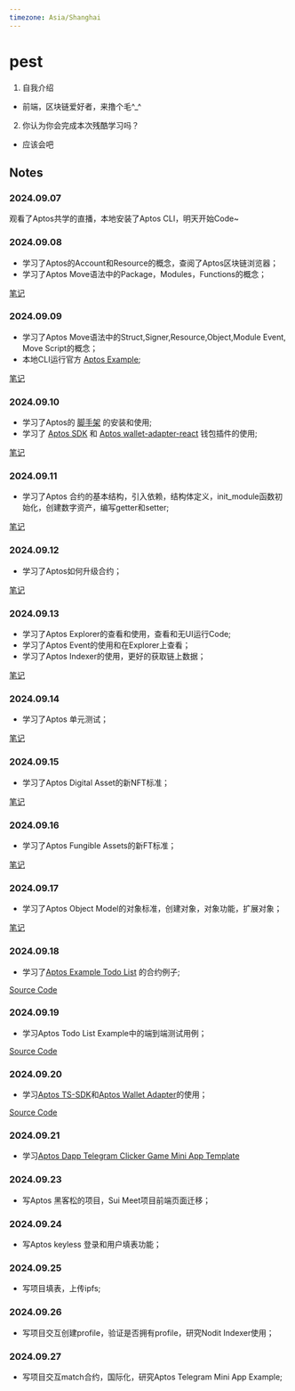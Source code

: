 ```yaml
---
timezone: Asia/Shanghai
---
```


# pest

1. 自我介绍
* 前端，区块链爱好者，来撸个毛^_^
2. 你认为你会完成本次残酷学习吗？
* 应该会吧

## Notes

<!-- Content_START -->

### 2024.09.07

观看了Aptos共学的直播，本地安装了Aptos CLI，明天开始Code~

### 2024.09.08

* 学习了Aptos的Account和Resource的概念，查阅了Aptos区块链浏览器；
* 学习了Aptos Move语法中的Package，Modules，Functions的概念；
  
[笔记](https://jeffierw.notion.site/Aptos-101-47242a580c8149e39e17e27a3caeda70)

### 2024.09.09

* 学习了Aptos Move语法中的Struct,Signer,Resource,Object,Module Event, Move Script的概念；
* 本地CLI运行官方 [Aptos Example](https://github.com/aptos-labs/aptos-core/tree/main/aptos-move/move-examples/hello_blockchain);

[笔记](https://jeffierw.notion.site/Aptos-101-47242a580c8149e39e17e27a3caeda70)

### 2024.09.10

* 学习了Aptos的 [脚手架](https://aptos.dev/en/build/create-aptos-dapp) 的安装和使用;
* 学习了 [Aptos SDK](https://github.com/aptos-labs/aptos-ts-sdk?tab=readme-ov-file#installation) 和 [Aptos wallet-adapter-react](https://www.npmjs.com/package/@aptos-labs/wallet-adapter-react) 钱包插件的使用;

[笔记](https://jeffierw.notion.site/Aptos-102-df0475d8a5e64dfaabd9bcd21950c019)

### 2024.09.11

* 学习了Aptos 合约的基本结构，引入依赖，结构体定义，init_module函数初始化，创建数字资产，编写getter和setter;

[笔记](https://jeffierw.notion.site/Aptos-102-df0475d8a5e64dfaabd9bcd21950c019)

### 2024.09.12

* 学习了Aptos如何升级合约；

[笔记](https://jeffierw.notion.site/Aptos-102-df0475d8a5e64dfaabd9bcd21950c019)

### 2024.09.13

* 学习了Aptos Explorer的查看和使用，查看和无UI运行Code;
* 学习了Aptos Event的使用和在Explorer上查看；
* 学习了Aptos Indexer的使用，更好的获取链上数据；

[笔记](https://jeffierw.notion.site/Aptos-103-d8cba910543b4cc9adf3acc837a403e1)

### 2024.09.14

* 学习了Aptos 单元测试；

[笔记](https://jeffierw.notion.site/Aptos-103-d8cba910543b4cc9adf3acc837a403e1)

### 2024.09.15

* 学习了Aptos Digital Asset的新NFT标准；

[笔记](https://jeffierw.notion.site/Aptos-104-654435c155794ba69ea752f23ba5e73b)

### 2024.09.16

* 学习了Aptos Fungible Assets的新FT标准；

[笔记](https://jeffierw.notion.site/Aptos-104-654435c155794ba69ea752f23ba5e73b)

### 2024.09.17

* 学习了Aptos Object Model的对象标准，创建对象，对象功能，扩展对象；

[笔记](https://jeffierw.notion.site/Aptos-104-654435c155794ba69ea752f23ba5e73b)

### 2024.09.18

* 学习了[Aptos Example Todo List](https://learn.aptoslabs.com/en/code-examples/todo-list) 的合约例子;

[Source Code](https://github.com/jeffierw/aptos_todolist)

### 2024.09.19

* 学习Aptos Todo List Example中的端到端测试用例；

[Source Code](https://github.com/jeffierw/aptos_todolist)

### 2024.09.20

* 学习[Aptos TS-SDK](https://aptos.dev/en/build/sdks/ts-sdk/quickstart)和[Aptos Wallet Adapter](https://aptos.dev/en/build/sdks/wallet-adapter/dapp)的使用；

[Source Code](https://github.com/jeffierw/aptos_todolist)

### 2024.09.21

* 学习[Aptos Dapp Telegram Clicker Game Mini App Template](https://aptos.dev/en/build/create-aptos-dapp/templates/clicker-game-tg-mini-app)

### 2024.09.23

* 写Aptos 黑客松的项目，Sui Meet项目前端页面迁移；

### 2024.09.24

* 写Aptos keyless 登录和用户填表功能；

### 2024.09.25

* 写项目填表，上传ipfs;

### 2024.09.26

* 写项目交互创建profile，验证是否拥有profile，研究Nodit Indexer使用；

### 2024.09.27

* 写项目交互match合约，国际化，研究Aptos Telegram Mini App Example;

<!-- Content_END -->
